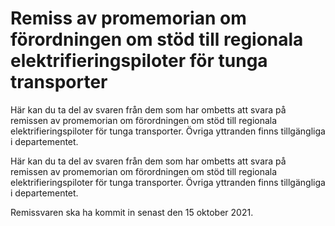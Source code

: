 # Remiss av promemorian om förordningen om stöd till regionala elektrifieringspiloter för tunga transporter

Här kan du ta del av svaren från dem som har ombetts att svara på remissen av promemorian om förordningen om stöd till regionala elektrifieringspiloter för tunga transporter. Övriga yttranden finns tillgängliga i departementet.

Här kan du ta del av svaren från dem som har ombetts att svara på remissen av promemorian om förordningen om stöd till regionala elektrifieringspiloter för tunga transporter. Övriga yttranden finns tillgängliga i departementet.

Remissvaren ska ha kommit in senast den 15 oktober 2021.

